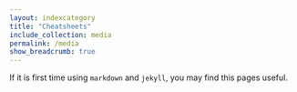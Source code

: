 ```yaml
---
layout: indexcategory
title: "Cheatsheets"
include_collection: media
permalink: /media
show_breadcrumb: true
---
```


If it is first time using `markdown` and `jekyll`, you may find this pages useful.
